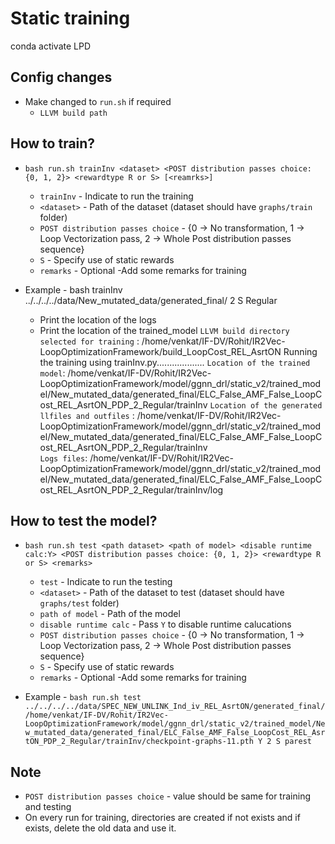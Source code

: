 # Static training

conda activate LPD

## Config changes
* Make changed to `run.sh` if required
  * `LLVM build path`

## How to train?
* `bash run.sh trainInv <dataset> <POST distribution passes choice: {0, 1, 2}> <rewardtype R or S> [<reamrks>]`
  * `trainInv` - Indicate to run the training
  * `<dataset>` - Path of the dataset (dataset should have `graphs/train` folder)
  * `POST distribution passes choice` - {0 -> No transformation, 1 -> Loop Vectorization pass, 2 -> Whole Post distribution passes sequence}
  * `S` - Specify use of static rewards
  * `remarks` - Optional -Add some remarks for training 

* Example - bash trainInv ../../../../data/New_mutated_data/generated_final/ 2 S  Regular 
  * Print the location of the logs
  * Print the location of the trained_model
`LLVM build directory selected for training` : /home/venkat/IF-DV/Rohit/IR2Vec-LoopOptimizationFramework/build_LoopCost_REL_AsrtON
Running the training using trainInv.py...................
`Location of the trained model`: /home/venkat/IF-DV/Rohit/IR2Vec-LoopOptimizationFramework/model/ggnn_drl/static_v2/trained_model/New_mutated_data/generated_final/ELC_False_AMF_False_LoopCost_REL_AsrtON_PDP_2_Regular/trainInv
`Location of the generated llfiles and outfiles` : /home/venkat/IF-DV/Rohit/IR2Vec-LoopOptimizationFramework/model/ggnn_drl/static_v2/trained_model/New_mutated_data/generated_final/ELC_False_AMF_False_LoopCost_REL_AsrtON_PDP_2_Regular/trainInv              
`Logs files`: /home/venkat/IF-DV/Rohit/IR2Vec-LoopOptimizationFramework/model/ggnn_drl/static_v2/trained_model/New_mutated_data/generated_final/ELC_False_AMF_False_LoopCost_REL_AsrtON_PDP_2_Regular/trainInv/log

## How to test the model?

* `bash run.sh test <path dataset> <path of model> <disable runtime calc:Y> <POST distribution passes choice: {0, 1, 2}> <rewardtype R or S> <remarks>`
  * `test` - Indicate to run the testing
  * `<dataset>` - Path of the dataset to test (dataset should have `graphs/test` folder)
  * `path of model` - Path of the model
  * `disable runtime calc` - Pass `Y` to disable runtime calucations
  * `POST distribution passes choice` - {0 -> No transformation, 1 -> Loop Vectorization pass, 2 -> Whole Post distribution passes sequence}
  * `S` - Specify use of static rewards
  * `remarks` - Optional -Add some remarks for training 

* Example - `bash run.sh test ../../../../data/SPEC_NEW_UNLINK_Ind_iv_REL_AsrtON/generated_final/ /home/venkat/IF-DV/Rohit/IR2Vec-LoopOptimizationFramework/model/ggnn_drl/static_v2/trained_model/New_mutated_data/generated_final/ELC_False_AMF_False_LoopCost_REL_AsrtON_PDP_2_Regular/trainInv/checkpoint-graphs-11.pth Y 2 S parest`


## Note
* `POST distribution passes choice` - value should be same for training and testing
* On every run for training,  directories are created  if not exists and if exists, delete the old data and use it.
